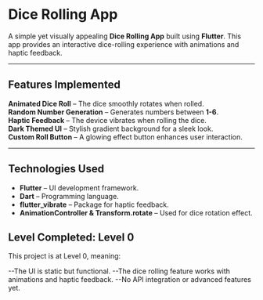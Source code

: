 #  Dice Rolling App 

A simple yet visually appealing **Dice Rolling App** built using **Flutter**. This app provides an interactive dice-rolling experience with animations and haptic feedback.  

---

##  Features Implemented  

**Animated Dice Roll** – The dice smoothly rotates when rolled.  
**Random Number Generation** – Generates numbers between **1-6**.  
**Haptic Feedback** – The device vibrates when rolling the dice.  
**Dark Themed UI** – Stylish gradient background for a sleek look.  
**Custom Roll Button** – A glowing effect button enhances user interaction.  

---

##  Technologies Used  

- **Flutter** – UI development framework.  
- **Dart** – Programming language.  
- **flutter_vibrate** – Package for haptic feedback.  
- **AnimationController & Transform.rotate** – Used for dice rotation effect.  

## Level Completed: Level 0
This project is at Level 0, meaning:

--The UI is static but functional.
--The dice rolling feature works with animations and haptic feedback.
--No API integration or advanced features yet.
